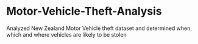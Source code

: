 # Motor-Vehicle-Theft-Analysis
Analyzed New Zealand Motor Vehicle theft dataset and determined when, which and where vehicles are likely to be stolen 
